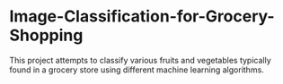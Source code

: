 # Image-Classification-for-Grocery-Shopping
This project attempts to classify various fruits and vegetables typically found in a grocery store using different machine learning algorithms.
